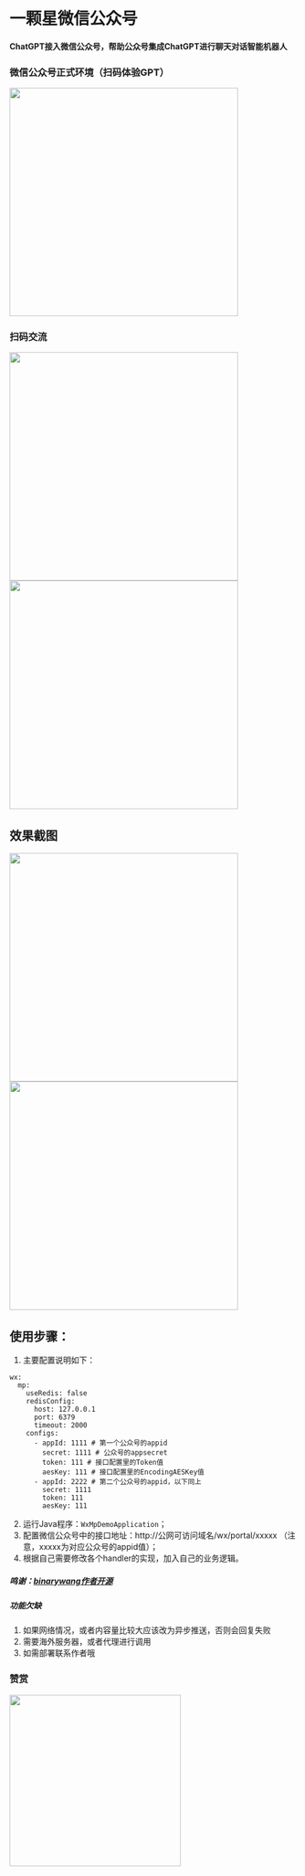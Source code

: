 

# 一颗星微信公众号

#### ChatGPT接入微信公众号，帮助公众号集成ChatGPT进行聊天对话智能机器人

### 微信公众号正式环境（扫码体验GPT）
<img src="./img/公众号.jpg" width="400px" height="400px">


### 扫码交流
<img src="./img/qq群.png" width="400px" height="400px">
<img src="./img/微信个人.png" width="400px" height="400px">

## 效果截图
<img src="./img/WechatIMG58.jpeg" width="400px">
<img src="./img/template.jpeg" width="400px">

## 使用步骤：
1. 主要配置说明如下：
```
wx:
  mp:
    useRedis: false
    redisConfig:
      host: 127.0.0.1
      port: 6379
      timeout: 2000
    configs:
      - appId: 1111 # 第一个公众号的appid
        secret: 1111 # 公众号的appsecret
        token: 111 # 接口配置里的Token值
        aesKey: 111 # 接口配置里的EncodingAESKey值
      - appId: 2222 # 第二个公众号的appid，以下同上
        secret: 1111
        token: 111
        aesKey: 111

```
2. 运行Java程序：`WxMpDemoApplication`；
4. 配置微信公众号中的接口地址：http://公网可访问域名/wx/portal/xxxxx （注意，xxxxx为对应公众号的appid值）；
5. 根据自己需要修改各个handler的实现，加入自己的业务逻辑。

##### 鸣谢：[binarywang作者开源](https://gitee.com/binary/weixin-java-mp-demo-springboot/tree/master)

##### 功能欠缺
1. 如果网络情况，或者内容量比较大应该改为异步推送，否则会回复失败
2. 需要海外服务器，或者代理进行调用
3. 如需部署联系作者哦


### 赞赏
<img src="img/zanshang.jpg" width="300px" height="300px">
